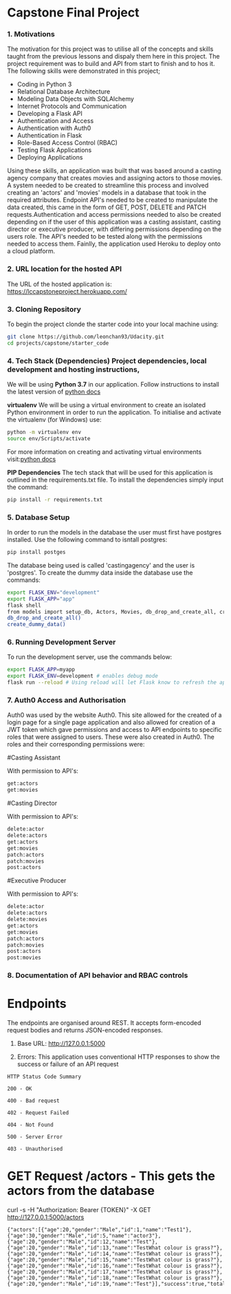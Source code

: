# Capstone Final Project

### 1. Motivations

The motivation for this project was to utilise all of the concepts and skills taught from the previous lessons and dispaly them here in this project. The project requirement was to build and API from start to finish and to hos it. The following skills were demonstrated in this project;

- Coding in Python 3
- Relational Database Architecture
- Modeling Data Objects with SQLAlchemy
- Internet Protocols and Communication
- Developing a Flask API
- Authentication and Access
- Authentication with Auth0
- Authentication in Flask
- Role-Based Access Control (RBAC)
- Testing Flask Applications
- Deploying Applications

Using these skills, an application was built that was based around a casting agency company that creates movies and assigning actors to those movies. A system needed to be created to streamline this process and involved creating an 'actors' and 'movies' models in a database that took in the required attributes. Endpoint API's needed to be created to manipulate the data created, this came in the form of GET, POST, DELETE and PATCH requests.Authentication and access permissions needed to also be created depending on if the user of this application was a casting assistant, casting director or executive producer, with differing permissions depending on the users role. The API's needed to be tested along with the permissions needed to access them. Fainlly, the application used Heroku to deploy onto a cloud platform. 

### 2. URL location for the hosted API

The URL of the hosted application is: https://lccapstoneproject.herokuapp.com/

### 3. Cloning Repository 

To begin the project clonde the starter code into your local machine using:

```bash
git clone https://github.com/leonchan93/Udacity.git
cd projects/capstone/starter_code 
```

### 4. Tech Stack (Dependencies) Project dependencies, local development and hosting instructions,

We will be using **Python 3.7** in our application. Follow instructions to install the latest version of [python docs](https://docs.python.org/3/using/unix.html#getting-and-installing-the-latest-version-of-python)

**virtualenv** We will be using a virtual environment to create an isolated Python environment in order to run the application. To initialise and activate the virtualenv (for Windows) use:

```bash
python -m virtualenv env
source env/Scripts/activate
```
For more information on creating and activating virtual environments visit:[python docs](https://packaging.python.org/guides/installing-using-pip-and-virtual-environments/)

**PIP Dependencies** The tech stack that will be used for this application is outlined in the requirements.txt file. 
To install the dependencies simply input the command:

```bash
pip install -r requirements.txt
```

### 5. Database Setup

In order to run the models in the database the user must first have postgres installed. Use the following command to isntall postgres:

```bash
pip install postges
```

The database being used is called 'castingagency' and the user is 'postgres'. To create the dummy data inside the database use the commands:

```bash
export FLASK_ENV="development"
export FLASK_APP="app"
flask shell
from models import setup_db, Actors, Movies, db_drop_and_create_all, create_dummy_data
db_drop_and_create_all()
create_dummy_data()
```

### 6. Running Development Server 

To run the development server, use the commands below:

```bash
export FLASK_APP=myapp
export FLASK_ENV=development # enables debug mode
flask run --reload # Using reload will let Flask know to refresh the application everytime a change is made
```

### 7. Auth0 Access and Authorisation

Auth0 was used by the website Auth0. This site allowed for the created of a login page for a single page application and also allowed for creation of a JWT token which gave permissions and access to API endpoints to specific roles that were assigned to users. These were also created in Auth0. The roles and their corresponding permissions were:

#Casting Assistant

With permission to API's:

```bash
get:actors
get:movies
```
#Casting Director

With permission to API's:

```bash
delete:actor	
delete:actors		
get:actors	
get:movies	
patch:actors	
patch:movies	
post:actors
```
#Executive Producer

With permission to API's:

```bash
delete:actor		
delete:actors		
delete:movies		
get:actors		
get:movies		
patch:actors	
patch:movies	
post:actors	
post:movies
```
###  8. Documentation of API behavior and RBAC controls

# Endpoints

The endpoints are organised around REST.  It accepts form-encoded request bodies and returns JSON-encoded responses.

1. Base URL: http://127.0.0.1:5000

2. Errors: This application  uses conventional HTTP responses to show the success or failure of an API request

```
HTTP Status Code Summary 

200 - OK

400 - Bad request

402 - Request Failed

404 - Not Found 

500 - Server Error 

403 - Unauthorised
```

# GET Request /actors - This gets the actors from the database

curl -s -H "Authorization: Bearer {TOKEN}" -X GET http://127.0.0.1:5000/actors

```
{"actors":[{"age":20,"gender":"Male","id":1,"name":"Test1"},{"age":30,"gender":"Male","id":5,"name":"actor3"},{"age":20,"gender":"Male","id":12,"name":"Test"},{"age":20,"gender":"Male","id":13,"name":"TestWhat colour is grass?"},{"age":20,"gender":"Male","id":14,"name":"TestWhat colour is grass?"},{"age":20,"gender":"Male","id":15,"name":"TestWhat colour is grass?"},{"age":20,"gender":"Male","id":16,"name":"TestWhat colour is grass?"},{"age":20,"gender":"Male","id":17,"name":"TestWhat colour is grass?"},{"age":20,"gender":"Male","id":18,"name":"TestWhat colour is grass?"},{"age":20,"gender":"Male","id":19,"name":"Test"}],"success":true,"total_actors":46}
```
